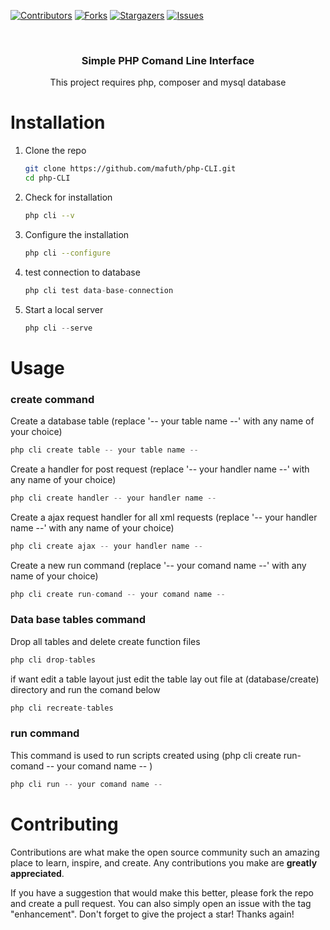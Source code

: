 <!-- badge -->

[![Contributors](https://img.shields.io/badge/Contributors-93b023?style=for-the-badge&logo=Contributors&logoColor=white)](https://github.com/mafuth/php-CLI/contributors)
[![Forks](https://img.shields.io/badge/Forks-93b023?style=for-the-badge&logo=Forks&logoColor=white)](https://github.com/mafuth/php-CLI/fork)
[![Stargazers](https://img.shields.io/badge/Stars-93b023?style=for-the-badge&logo=Stars&logoColor=white)](https://github.com/mafuth/php-CLI/)
[![Issues](https://img.shields.io/badge/Issues-FFA500?style=for-the-badge&logo=Issues&logoColor=white)](https://github.com/mafuth/php-CLI/issues)

<!-- PROJECT LOGO -->
<br />
<div align="center">
  <h3 align="center">Simple PHP Comand Line Interface</h3>

  <p align="center">
    This project requires php, composer and mysql database
  </p>
</div>

<!-- GETTING STARTED -->
# Installation

1. Clone the repo
   ```sh
   git clone https://github.com/mafuth/php-CLI.git
   cd php-CLI
   ```
2. Check for installation
   ```sh
   php cli --v
   ```
3. Configure the installation
   ```sh
   php cli --configure
   ```
4. test connection to database
   ```js
   php cli test data-base-connection
   ```
5. Start a local server
   ```js
   php cli --serve
   ```

<!-- USAGE EXAMPLES -->
# Usage

### create command

Create a database table (replace '-- your table name --' with any name of your choice)
   ```js
   php cli create table -- your table name --
   ```
Create a handler for post request (replace '-- your handler name --' with any name of your choice)
   ```js
   php cli create handler -- your handler name --
   ```
Create a ajax request handler for all xml requests (replace '-- your handler name --' with any name of your choice)
   ```js
   php cli create ajax -- your handler name --
   ```
Create a new run command (replace '-- your comand name --' with any name of your choice)
   ```js
   php cli create run-comand -- your comand name --
   ```

### Data base tables command

Drop all tables and delete create function files
   ```js
   php cli drop-tables
   ```
if want edit a table layout just edit the table lay out file at (database/create) directory and run the comand below
   ```js
   php cli recreate-tables
   ```
   
### run command
This command is used to run scripts created using (php cli create run-comand -- your comand name -- )
   ```js
   php cli run -- your comand name --
   ```


<!-- CONTRIBUTING -->
# Contributing

Contributions are what make the open source community such an amazing place to learn, inspire, and create. Any contributions you make are **greatly appreciated**.

If you have a suggestion that would make this better, please fork the repo and create a pull request. You can also simply open an issue with the tag "enhancement".
Don't forget to give the project a star! Thanks again!
